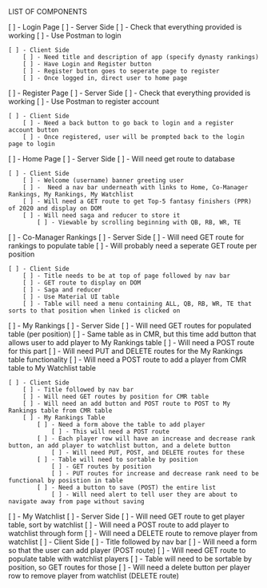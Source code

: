 LIST OF COMPONENTS

[ ] - Login Page
    [ ] - Server Side
        [ ] - Check that everything provided is working
        [ ] - Use Postman to login

    [ ] - Client Side
        [ ] - Need title and description of app (specify dynasty rankings)
        [ ] - Have Login and Register button
        [ ] - Register button goes to seperate page to register
        [ ] - Once logged in, direct user to home page

[ ] - Register Page
    [ ] - Server Side
        [ ] - Check that everything provided is working
        [ ] - Use Postman to register account

    [ ] - Client Side
        [ ] - Need a back button to go back to login and a register account button
        [ ] - Once registered, user will be prompted back to the login page to login

[ ] - Home Page
    [ ] - Server Side
        [ ] - Will need get route to database

    [ ] - Client Side
        [ ] - Welcome (username) banner greeting user
        [ ] -  Need a nav bar underneath with links to Home, Co-Manager Rankings, My Rankings, My Watchlist
        [ ] - Will need a GET route to get Top-5 fantasy finishers (PPR) of 2020 and display on DOM
        [ ] - Will need saga and reducer to store it
            [ ] - Viewable by scrolling beginning with QB, RB, WR, TE

[ ] - Co-Manager Rankings
    [ ] - Server Side
        [ ] - Will need GET route for rankings to populate table
            [ ] - Will probably need a seperate GET route per position

    [ ] - Client Side
        [ ] - Title needs to be at top of page followed by nav bar
        [ ] - GET route to display on DOM
        [ ] - Saga and reducer
        [ ] - Use Material UI table
        [ ] - Table will need a menu containing ALL, QB, RB, WR, TE that sorts to that position when linked is clicked on

[ ] - My Rankings
    [ ] - Server Side
        [ ] - Will need GET routes for populated table (per position)
        [ ] - Same table as in CMR, but this time add button that allows user to add player to My Rankings table
            [ ] - Will need a POST route for this part
        [ ] - Will need PUT and DELETE routes for the My Rankings table functionality
        [ ] - Will need a POST route to add a player from CMR table to My Watchlist table

    [ ] - Client Side
        [ ] - Title followed by nav bar
        [ ] - Will need GET routes by position for CMR table
        [ ] - Will need an add button and POST route to POST to My Rankings table from CMR table
        [ ] - My Rankings Table
            [ ] - Need a form above the table to add player
                [ ] - This will need a POST route
            [ ] - Each player row will have an increase and decrease rank button, an add player to watchlist button, and a delete button
                [ ] - Will need PUT, POST, and DELETE routes for these
            [ ] - Table will need to sortable by position
                [ ] - GET routes by position
                [ ] - PUT routes for increase and decrease rank need to be functional by posistion in table
            [ ] - Need a button to save (POST) the entire list
                [ ] - Will need alert to tell user they are about to navigate away from page without saving

[ ] - My Watchlist
    [ ] - Server Side
        [ ] - Will need GET route to get player table, sort by watchlist
        [ ] - Will need a POST route to add player to watchlist through form 
        [ ] - Will need a DELETE route to remove player from watchlist
    [ ] - Client Side 
        [ ] - Title followed by nav bar
        [ ] - Will need a form so that the user can add player (POST route) 
        [ ] - Will need GET route to populate table with watchlist players
        [ ] - Table will need to be sortable by position, so GET routes for those
        [ ] - Will need a delete button per player row to remove player from watchlist (DELETE route)

        